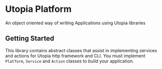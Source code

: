 # Utopia Platform

An object oriented way of writing Applications using Utopia libraries

## Getting Started

This library contains abstract classes that assist in implementing services and actions for Utopia http framework and CLI. You must implement `Platform`, `Service` and `Action` classes to build your application.